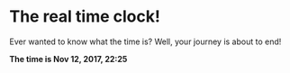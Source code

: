 # The real time clock!

Ever wanted to know what the time is? Well, your journey is about to end!

**The time is Nov 12, 2017, 22:25**